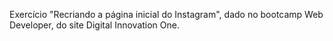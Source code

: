 Exercício "Recriando a página inicial do Instagram", dado no bootcamp Web Developer, do site Digital Innovation One.